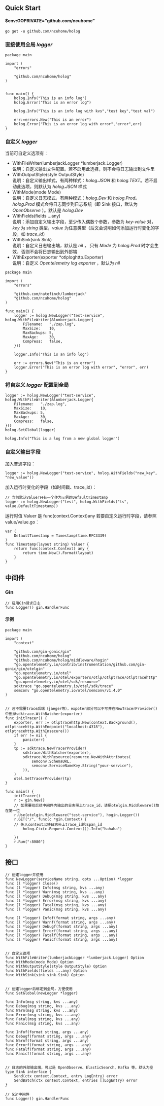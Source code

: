 ## Quick Start
#### $env:GOPRIVATE="github.com/ncuhome"
```shell
go get -u github.com/ncuhome/holog 
```
### 直接使用全局 *logger*
```golang
package main

import (
	"errors"

	"github.com/ncuhome/holog"
)


func main() {
    holog.Info("This is an info log")
    holog.Error("This is an error log")

    holog.Info("This is an info log with kvs","test key","test val")

    err:=errors.New("This is an error")
    holog.Error("This is an error log with error","error",err)
}

```
### 自定义 *logger*
当前可自定义选项有：

* WithFileWriter(lumberjackLogger *lumberjack.Logger)\
 说明：自定义输出文件配置。若不启用此选择，则不会将日志输出到文件里
* WithOutputStyle(style OutputStyle)\
 说明：自定义输出样式，有两种样式：*holog.JSON* 和 *holog.TEXT*。若不启动此选项，则默认为 *holog.JSON* 样式
* WithMode(mode Mode)\
 说明：自定义日志模式，有两种模式：*holog.Dev* 和 *holog.Prod*。*holog.Prod* 模式会将日志同步到日志系统（即 Sink 接口，默认为 *OpenObserve* ）。默认是 *holog.Dev*
* WithFields(fields ...any)\
 说明：添加自定义输出字段，至少传入偶数个参数，参数为 *key-value* 对，*key* 为 *string* 类型，*value* 为任意类型（后文会说明如何添加运行时变化的字段，如 *trace_id*）
* WithSink(sink Sink)\
 说明：自定义日志输出端，默认是 *nil* ， 只有 *Mode* 为 *holog.Prod* 时才会生效，否则不会将日志输出到外部端
* WithExporter(exporter *otlploghttp.Exporter)\
 说明：自定义 *Opentelemetry log exporter* ，默认为 *nil*
```golang
package main

import (
	"errors"

	"github.com/natefinch/lumberjack"
	"github.com/ncuhome/holog"
)

func main() {
	logger := holog.NewLogger("test-service", holog.WithFileWriter(&lumberjack.Logger{
		Filename:   "./zap.log",
		MaxSize:    10,
		MaxBackups: 5,
		MaxAge:     30,
		Compress:   false,
	}))

	logger.Info("This is an info log")

	err := errors.New("This is an error")
	logger.Error("This is an error log with error", "error", err)
}
```
### 将自定义 *logger* 配置到全局
```golang
logger := holog.NewLogger("test-service", holog.WithFileWriter(&lumberjack.Logger{
	Filename:   "./zap.log",
	MaxSize:    10,
	MaxBackups: 5,
	MaxAge:     30,
	Compress:   false,
}))
holog.SetGlobal(logger)

holog.Info("This is a log from a new global logger")
```
### 自定义输出字段
加入普通字段：
```golang
logger := holog.NewLogger("test-service", holog.WithFields("new_key", "new_value"))
```
加入运行时变化的字段（如时间戳、trace_id）：
```golang
// 当前默认Valuer只有一个作为示例的DefaultTimestamp
logger := holog.NewLogger("test", holog.WithFields("ts", value.DefaultTimestamp))
```
运行时值 Valuer 是 func(context.Context)any 若要自定义运行时字段，请参照 value/value.go：
```golang
var (
	DefaultTimestamp = Timestamp(time.RFC3339)
)
func Timestamp(layout string) Valuer {
	return func(context.Context) any {
		return time.Now().Format(layout)
	}
}
```
## 中间件
### Gin
```golang
// 启用Gin请求日志
func Logger() gin.HandlerFunc
```
#### 示例
```golang
package main

import (
	"context"

	"github.com/gin-gonic/gin"
	"github.com/ncuhome/holog"
	"github.com/ncuhome/holog/middleware/hogin"
	"go.opentelemetry.io/contrib/instrumentation/github.com/gin-gonic/gin/otelgin"
	"go.opentelemetry.io/otel"
	"go.opentelemetry.io/otel/exporters/otlp/otlptrace/otlptracehttp"
	"go.opentelemetry.io/otel/sdk/resource"
	sdktrace "go.opentelemetry.io/otel/sdk/trace"
	semconv "go.opentelemetry.io/otel/semconv/v1.4.0"
)


// 若不需要trace后端（jaeger等），expoter部分可以不写并在NewTracerProvider()中删掉sdktrace.WithBatcher(exporter)
func initTracer() {
    exporter, err := otlptracehttp.New(context.Background(), otlptracehttp.WithEndpoint("localhost:4318"), otlptracehttp.WithInsecure())
    if err != nil {
        panic(err)
    }
    tp := sdktrace.NewTracerProvider(
        sdktrace.WithBatcher(exporter),
        sdktrace.WithResource(resource.NewWithAttributes(
            semconv.SchemaURL,
            semconv.ServiceNameKey.String("your-service"),
        )),
    )
    otel.SetTracerProvider(tp)
}

func main() {
    initTracer()
    r := gin.New()
    // 如果要给后续中间件内输出的日志带上trace_id，请把otelgin.Middleware()放在第一位
    r.Use(otelgin.Middleware("test-service"), hogin.Logger())
    r.GET("/", func(c *gin.Context) {
    // 传入context以使日志带上trace_id和span_id
        holog.Ctx(c.Request.Context()).Info("hahaha")

    })
    r.Run(":8080")
}
```

## 接口
```golang
// 创建logger并使用
func NewLogger(serviceName string, opts ...Option) *logger
func (l *logger) Close()
func (l *logger) Info(msg string, kvs ...any) 
func (l *logger) Warn(msg string, kvs ...any) 
func (l *logger) Debug(msg string, kvs ...any)
func (l *logger) Error(msg string, kvs ...any) 
func (l *logger) Fatal(msg string, kvs ...any)
func (l *logger) Panic(msg string, kvs ...any)

func (l *logger) Infof(format string, args ...any) 
func (l *logger) Warnf(format string, args ...any) 
func (l *logger) Debugf(format string, args ...any)
func (l *logger) Errorf(format string, args ...any) 
func (l *logger) Fatalf(format string, args ...any)
func (l *logger) Panicf(format string, args ...any)


// 自定义选项
func WithFileWriter(lumberjackLogger *lumberjack.Logger) Option 
func WithMode(mode Mode) Option 
func WithOutputStyle(style OutputStyle) Option 
func WithFields(fields ...any) Option 
func WithSink(sink sink.Sink) Option


// 创建logger后绑定到全局，方便使用
func SetGlobal(newLogger *logger)

func Info(msg string, kvs ...any) 
func Debug(msg string, kvs ...any)
func Warn(msg string, kvs ...any) 
func Error(msg string, kvs ...any)
func Fatal(msg string, kvs ...any)
func Panic(msg string, kvs ...any)

func Infof(format string, args ...any) 
func Debugf(format string, args ...any)
func Warnf(format string, args ...any) 
func Errorf(format string, args ...any)
func Fatalf(format string, args ...any)
func Panicf(format string, args ...any)


// 日志的外部输出端，可以是 OpenObserve、ElasticSearch、Kafka 等，默认为空
type Sink interface {
	Send(ctx context.Context, entry LogEntry) error
	SendBatch(ctx context.Context, entries []LogEntry) error
}

// Gin中间件
func Logger() gin.HandlerFunc

```


